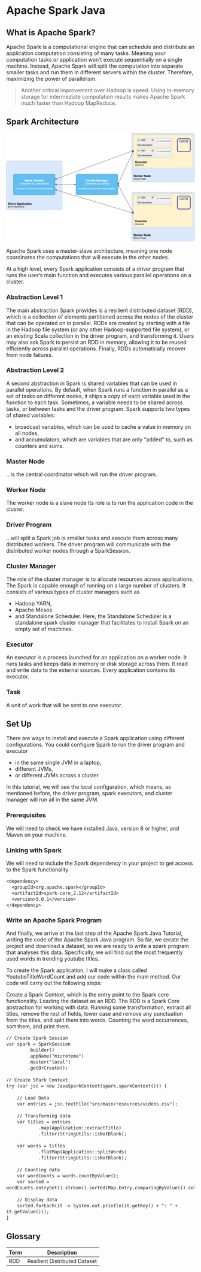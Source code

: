 # Apache Spark Java

## What is Apache Spark?

Apache Spark is a computational engine that can schedule and distribute an application computation consisting of many
tasks.
Meaning your computation tasks or application won’t execute sequentially on a single machine.
Instead, Apache Spark will split the computation into separate smaller tasks and run them in different servers within
the cluster.
Therefore, maximizing the power of parallelism.

> Another critical improvement over Hadoop is speed. Using in-memory storage for intermediate computation results makes
> Apache Spark much faster than Hadoop MapReduce.

## Spark Architecture

![spark architecture](Resources/spark-architecture.png)

Apache Spark uses a master-slave architecture, meaning one node coordinates the computations that will execute in the
other nodes.

At a high level, every Spark application consists of a driver program that runs the user’s main function and executes various parallel operations on a cluster.

### Abstraction Level 1
The main abstraction Spark provides is a resilient distributed dataset (RDD), which is a collection of elements partitioned across the nodes of the cluster that can be operated on in parallel.
RDDs are created by starting with a file in the Hadoop file system (or any other Hadoop-supported file system), or an existing Scala collection in the driver program, and transforming it.
Users may also ask Spark to persist an RDD in memory, allowing it to be reused efficiently across parallel operations.
Finally, RDDs automatically recover from node failures.

### Abstraction Level 2
A second abstraction in Spark is shared variables that can be used in parallel operations.
By default, when Spark runs a function in parallel as a set of tasks on different nodes, it ships a copy of each variable used in the function to each task.
Sometimes, a variable needs to be shared across tasks, or between tasks and the driver program. Spark supports two types of shared variables:

* broadcast variables, which can be used to cache a value in memory on all nodes,
* and accumulators, which are variables that are only “added” to, such as counters and sums.

### Master Node

.. is the central coordinator which will run the driver program.

### Worker Node

The worker node is a slave node
Its role is to run the application code in the cluster.

### Driver Program

.. will split a Spark job is smaller tasks and execute them across many distributed workers.
The driver program will communicate with the distributed worker nodes through a SparkSession.

### Cluster Manager

The role of the cluster manager is to allocate resources across applications.
The Spark is capable enough of running on a large number of clusters.
It consists of various types of cluster managers such as
* Hadoop YARN,
* Apache Mesos
* and Standalone Scheduler.
Here, the Standalone Scheduler is a standalone spark cluster manager that facilitates to install Spark on an empty set of machines.

### Executor

An executor is a process launched for an application on a worker node.
It runs tasks and keeps data in memory or disk storage across them.
It read and write data to the external sources.
Every application contains its executor.

### Task
A unit of work that will be sent to one executor.

## Set Up

There are ways to install and execute a Spark application using different configurations. You could configure Spark to
run the driver program and executor

* in the same single JVM in a laptop,
* different JVMs,
* or different JVMs across a cluster

In this tutorial, we will see the local configuration, which means, as mentioned before, the driver program, spark
executors, and cluster manager will run all in the same JVM.

### Prerequisites

We will need to check we have installed Java, version 8 or higher, and Maven on your machine.

### Linking with Spark

We will need to include the Spark dependency in your project to get access to the Spark functionality

```
<dependency>
  <groupId>org.apache.spark</groupId>
  <artifactId>spark-core_2.12</artifactId>
  <version>3.0.1</version>
</dependency>
```

### Write an Apache Spark Program

And finally, we arrive at the last step of the Apache Spark Java Tutorial, writing the code of the Apache Spark Java
program.
So far, we create the project and download a dataset, so we are ready to write a spark program that analyses this data.
Specifically, we will find out the most frequently used words in trending youtube titles.

To create the Spark application, I will make a class called YoutubeTitleWordCount and add our code within the main
method. Our code will carry out the following steps:

Create a Spark Context, which is the entry point to the Spark core functionality.
Loading the dataset as an RDD. The RDD is a Spark Core abstraction for working with data.
Running some transformation, extract all titles, remove the rest of fields, lower case and remove any punctuation from
the titles, and split them into words.
Counting the word occurrences, sort them, and print them.

```
// Create Spark Session
var spark = SparkSession
        .builder()
        .appName("microtema")
        .master("local")
        .getOrCreate();

// Create SPark Context
try (var jsc = new JavaSparkContext(spark.sparkContext())) {

    // Load Data
    var entries = jsc.textFile("src/main/resources/videos.csv");

    // Transforming data
    var titles = entries
            .map(Application::extractTitle)
            .filter(StringUtils::isNotBlank);

    var words = titles
            .flatMap(Application::splitWords)
            .filter(StringUtils::isNotBlank);

    // Counting data
    var wordCounts = words.countByValue();
    var sorted = wordCounts.entrySet().stream().sorted(Map.Entry.comparingByValue()).collect(Collectors.toList());

    // Display data
    sorted.forEach(it -> System.out.println(it.getKey() + ": " + it.getValue()));
}
```

## Glossary

| Term | Description                   |
|------|-------------------------------|
| RDD  | Resilient Distributed Dataset |
